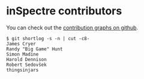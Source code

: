 # inSpectre contributors

You can check out the [contribution graphs on github](https://github.com/letsgetrandy/inspectre/graphs/contributors).

```
$ git shortlog -s -n | cut -c8-
James Cryer
Randy "Big Game" Hunt
Simon Madine
Harold Dennison
Robert Sedovšek
thingsinjars
```
